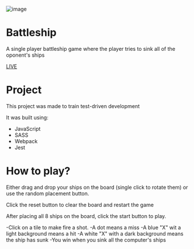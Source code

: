 ![image](https://user-images.githubusercontent.com/95282692/151598419-570f739e-2e87-43d9-80bd-5863d00eef57.png)

# Battleship
A single player battleship game where the player tries to sink all of the oponent's ships

[LIVE](morepog.github.io/battleship)
# Project
This project was made to train test-driven development

It was built using:
- JavaScript
- SASS
- Webpack
- Jest

# How to play?
Either drag and drop your ships on the board (single click to rotate them) or use the random placement button.

Click the reset button to clear the board and restart the game

After placing all 8 ships on the board, click the start button to play.

-Click on a tile to make fire a shot.
-A dot means a miss
-A blue "X" wit a light background means a hit
-A white "X" with a dark background means the ship has sunk
-You win when you sink all the computer's ships
